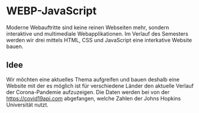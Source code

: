 # WEBP-JavaScript

Moderne Webauftritte sind keine reinen Webseiten mehr, sondern interaktive und multimediale Webapplikationen. Im Verlauf des Semesters werden wir drei mittels HTML, CSS und JavaScript eine interkative Website bauen.

## Idee
Wir möchten eine aktuelles Thema aufgreifen und bauen deshalb eine Website mit der es möglich ist für verschiedene Länder den aktuelle Verlauf der Corona-Pandemie aufzuzeigen. Die Daten werden bei von der https://covid19api.com abgefangen, welche Zahlen der Johns Hopkins Universität nutzt. 